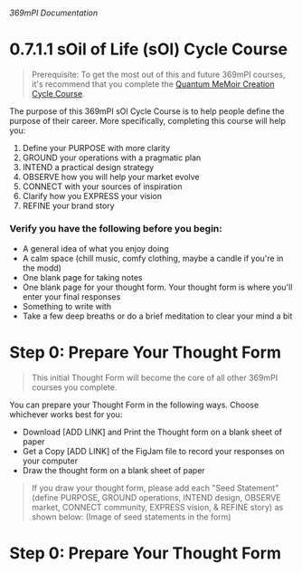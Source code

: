 ###### 369mPI Documentation
# 0.7.1.1 sOil of Life (sOl) Cycle Course
> Prerequisite: To get the most out of this and future 369mPI courses, it's recommend that you complete the [Quantum MeMoir Creation Cycle Course](https://www.quantummemoir.com/a/xd0dh). 

The purpose of this 369mPI sOl Cycle Course is to help people define the purpose of their career. More specifically, completing this course will help you:
1. Define your PURPOSE with more clarity
2. GROUND your operations with a pragmatic plan
3. INTEND a practical design strategy
4. OBSERVE how you will help your market evolve
5. CONNECT with your sources of inspiration
6. Clarify how you EXPRESS your vision
7. REFINE your brand story

### Verify you have the following before you begin:
* A general idea of what you enjoy doing
* A calm space (chill music, comfy clothing, maybe a candle if you're in the modd)
* One blank page for taking notes
* One blank page for your thought form. Your thought form is where you'll enter your final responses
* Something to write with
* Take a few deep breaths or do a brief meditation to clear your mind a bit

# Step 0: Prepare Your Thought Form
> This initial Thought Form will become the core of all other 369mPI courses you complete.

You can prepare your Thought Form in the following ways. Choose whichever works best for you:
* Download [ADD LINK] and Print the Thought form on a blank sheet of paper
* Get a Copy [ADD LINK] of the FigJam file to record your responses on your computer
* Draw the thought form on a blank sheet of paper
> If you draw your thought form, please add each "Seed Statement" (define PURPOSE, GROUND operations, INTEND design, OBSERVE market, CONNECT community, EXPRESS vision, & REFINE story) as shown below:
(Image of seed statements in the form)

# Step 0: Prepare Your Thought Form
